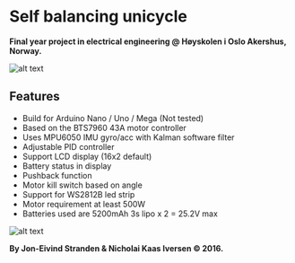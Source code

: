 # Self balancing unicycle
**Final year project in electrical engineering @ Høyskolen i Oslo Akershus, Norway.**

![alt text](http://c1.staticflickr.com/9/8346/29705939865_b71c44e69d_o.png)


## Features

* Build for Arduino Nano / Uno / Mega (Not tested)
* Based on the BTS7960 43A motor controller
* Uses MPU6050 IMU gyro/acc with Kalman software filter
* Adjustable PID controller 
* Support LCD display (16x2 default)
* Battery status in display
* Pushback function
* Motor kill switch based on angle
* Support for WS2812B led strip
* Motor requirement at least 500W
* Batteries used are 5200mAh 3s lipo x 2 = 25.2V max

![alt text](https://c1.staticflickr.com/9/8179/29624698801_8ce16dd1e7_o.png)

**By Jon-Eivind Stranden & Nicholai Kaas Iversen © 2016.**
